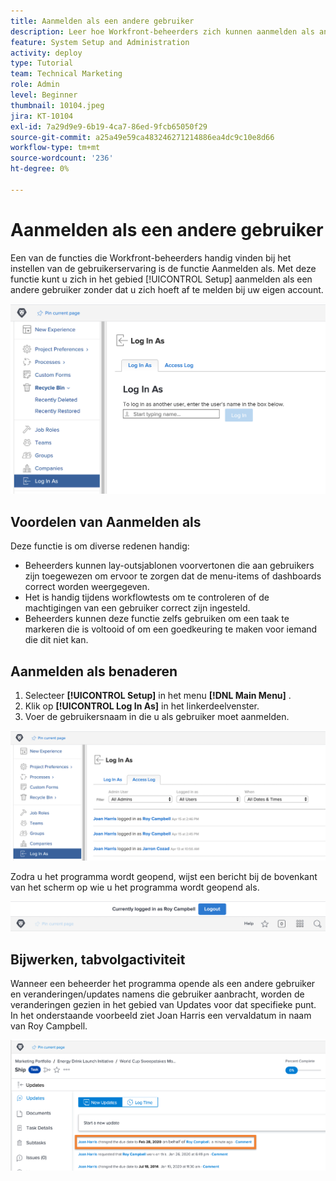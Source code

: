 ```yaml
---
title: Aanmelden als een andere gebruiker
description: Leer hoe Workfront-beheerders zich kunnen aanmelden als andere gebruikers om systeeminstellingen, lay-outsjablonen, rapporten, enzovoort te testen.
feature: System Setup and Administration
activity: deploy
type: Tutorial
team: Technical Marketing
role: Admin
level: Beginner
thumbnail: 10104.jpeg
jira: KT-10104
exl-id: 7a29d9e9-6b19-4ca7-86ed-9fcb65050f29
source-git-commit: a25a49e59ca483246271214886ea4dc9c10e8d66
workflow-type: tm+mt
source-wordcount: '236'
ht-degree: 0%

---
```


# Aanmelden als een andere gebruiker

Een van de functies die Workfront-beheerders handig vinden bij het instellen van de gebruikerservaring is de functie Aanmelden als. Met deze functie kunt u zich in het gebied [!UICONTROL Setup] aanmelden als een andere gebruiker zonder dat u zich hoeft af te melden bij uw eigen account.

![[!UICONTROL Log In As] page in [!UICONTROL Setup] area &#x200B;](assets/admin-fund-log-in-as-1.png)

## Voordelen van Aanmelden als

Deze functie is om diverse redenen handig:

* Beheerders kunnen lay-outsjablonen voorvertonen die aan gebruikers zijn toegewezen om ervoor te zorgen dat de menu-items of dashboards correct worden weergegeven.
* Het is handig tijdens workflowtests om te controleren of de machtigingen van een gebruiker correct zijn ingesteld.
* Beheerders kunnen deze functie zelfs gebruiken om een taak te markeren die is voltooid of om een goedkeuring te maken voor iemand die dit niet kan.

## Aanmelden als benaderen

1. Selecteer **[!UICONTROL Setup]** in het menu **[!DNL Main Menu]** .
1. Klik op **[!UICONTROL Log In As]** in het linkerdeelvenster.
1. Voer de gebruikersnaam in die u als gebruiker moet aanmelden.

![[!UICONTROL Access Log] tab op [!UICONTROL Log In As] page &#x200B;](assets/admin-fund-log-in-as-3.png)

Zodra u het programma wordt geopend, wijst een bericht bij de bovenkant van het scherm op wie u het programma wordt geopend als.

![[!UICONTROL Currently logged in as] bericht bij bovenkant van [!DNL Workfront] venster &#x200B;](assets/admin-fund-log-in-as-2.png)

## Bijwerken, tabvolgactiviteit

Wanneer een beheerder het programma opende als een andere gebruiker en veranderingen/updates namens die gebruiker aanbracht, worden de veranderingen gezien in het gebied van Updates voor dat specifieke punt. In het onderstaande voorbeeld ziet Joan Harris een vervaldatum in naam van Roy Campbell.

![[!UICONTROL Updates] section &#x200B;](assets/admin-fund-log-in-as-4.png)
